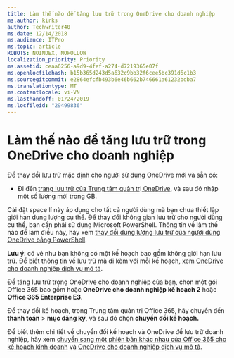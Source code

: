 ```yaml
---
title: Làm thế nào để tăng lưu trữ trong OneDrive cho doanh nghiệp
ms.author: kirks
author: Techwriter40
ms.date: 12/14/2018
ms.audience: ITPro
ms.topic: article
ROBOTS: NOINDEX, NOFOLLOW
localization_priority: Priority
ms.assetid: ceaa6256-a9d9-4fef-a274-d7219365e07f
ms.openlocfilehash: b15b365d243d5a632c9bb32f6cee5bc391d6c1b3
ms.sourcegitcommit: e2864efcfb493b6e46b662b746661a61232bdba7
ms.translationtype: MT
ms.contentlocale: vi-VN
ms.lasthandoff: 01/24/2019
ms.locfileid: "29499836"
---
```

# <a name="how-to-increase-storage-in-onedrive-for-business"></a>Làm thế nào để tăng lưu trữ trong OneDrive cho doanh nghiệp

Để thay đổi lưu trữ mặc định cho người sử dụng OneDrive mới và sẵn có:
  
- Đi đến [trang lưu trữ của Trung tâm quản trị OneDrive](https://admin.onedrive.com/?v=StorageSettings), và sau đó nhập một số lượng mới trong GB.
    
Cài đặt space lí này áp dụng cho tất cả người dùng mà bạn chưa thiết lập giới hạn dung lượng cụ thể. Để thay đổi không gian lưu trữ cho người dùng cụ thể, bạn cần phải sử dụng Microsoft PowerShell. Thông tin về làm thế nào để làm điều này, hãy xem [thay đổi dung lượng lưu trữ của người dùng OneDrive bằng PowerShell](https://go.microsoft.com/fwlink/?linkid=866402). 
  
 **Lưu ý**: có vẻ như bạn không có một kế hoạch bao gồm không giới hạn lưu trữ. Để biết thông tin về lưu trữ mà đi kèm với mỗi kế hoạch, xem [OneDrive cho doanh nghiệp dịch vụ mô tả](https://go.microsoft.com/fwlink/p/?LinkID=826071).
  
Để tăng lưu trữ trong OneDrive cho doanh nghiệp của bạn, chọn một gói Office 365 bao gồm hoặc **OneDrive cho doanh nghiệp kế hoạch 2** hoặc **Office 365 Enterprise E3**. 
  
Để thay đổi kế hoạch, trong Trung tâm quản trị Office 365, hãy chuyển đến **thanh toán** \> **mục đăng ký**, và sau đó chọn **chuyển đổi kế hoạch.**
  
Để biết thêm chi tiết về chuyển đổi kế hoạch và OneDrive để lưu trữ doanh nghiệp, hãy xem [chuyển sang một phiên bản khác nhau của Office 365 cho kế hoạch kinh doanh](https://go.microsoft.com/fwlink/?LinkId=2031117) và [OneDrive cho doanh nghiệp dịch vụ mô tả](https://go.microsoft.com/fwlink/?LinkId-2031122).
  

